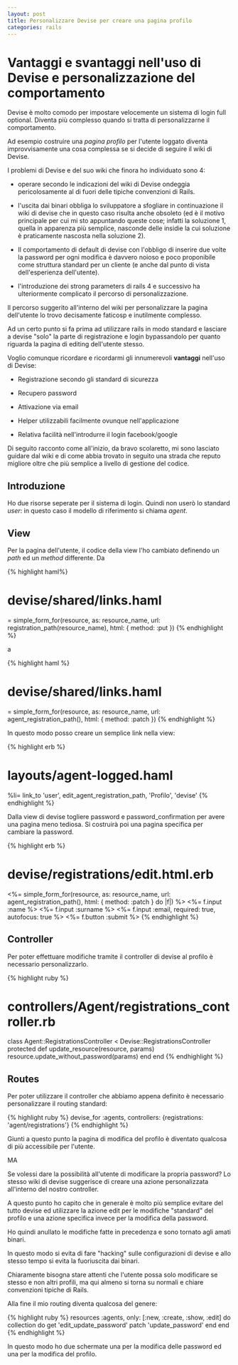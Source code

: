 ```yaml
---
layout: post
title: Personalizzare Devise per creare una pagina profilo
categories: rails
---
```


# Vantaggi e svantaggi nell'uso di Devise e personalizzazione del comportamento

Devise è molto comodo per impostare velocemente un sistema di login full optional.
Diventa più complesso quando si tratta di personalizzarne il comportamento.

Ad esempio costruire una _pagina profilo_ per l'utente loggato diventa improvvisamente una cosa complessa se si decide di seguire il wiki di Devise.

I problemi di Devise e del suo wiki che finora ho individuato sono 4:

- operare secondo le indicazioni del wiki di Devise ondeggia pericolosamente al di fuori delle tipiche convenzioni di Rails.

- l'uscita dai binari obbliga lo sviluppatore a sfogliare in continuazione il wiki di devise che in questo caso risulta anche obsoleto (ed è il motivo principale per cui mi sto appuntando queste cose; infatti la soluzione 1, quella in apparenza più semplice, nasconde delle insidie la cui soluzione è praticamente nascosta nella soluzione 2).

- Il comportamento di default di devise con l'obbligo di inserire due volte la password per ogni modifica è davvero noioso e poco proponibile come struttura standard per un cliente (e anche dal punto di vista dell'esperienza dell'utente).

- l'introduzione dei strong parameters di rails 4 e successivo ha ulteriormente complicato il percorso di personalizzazione.

Il percorso suggerito all'interno del wiki per personalizzare la pagina dell'utente lo trovo decisamente faticosp e inutilmente complesso.

Ad un certo punto si fa prima ad utilizzare rails in modo standard e lasciare a devise "solo" la parte di registrazione e login bypassandolo per quanto riguarda la pagina di editing dell'utente stesso.

Voglio comunque ricordare e ricordarmi gli innumerevoli __vantaggi__ nell'uso di Devise:

- Registrazione secondo gli standard di sicurezza

- Recupero password

- Attivazione via email

- Helper utilizzabili facilmente ovunque nell'applicazione

- Relativa facilità nell'introdurre il login facebook/google

Di seguito racconto come all'inizio, da bravo scolaretto, mi sono lasciato guidare dal wiki e di come abbia trovato in seguito una strada che reputo migliore oltre che più semplice a livello di gestione del codice.

## Introduzione

Ho due risorse seperate per il sistema di login. Quindi non userò lo standard _user_: in questo caso il modello di riferimento si chiama _agent_.

## View

Per la pagina dell'utente, il codice della view l'ho cambiato definendo un _path_ ed un _method_ differente. Da

{% highlight haml%}
# devise/shared/links.haml
= simple_form_for(resource, as: resource_name, url: registration_path(resource_name), html: { method: :put })
{% endhighlight %}

a

{% highlight haml %}
# devise/shared/links.haml
= simple_form_for(resource, as: resource_name, url: agent_registration_path(), html: { method: :patch })
{% endhighlight %}

In questo modo posso creare un semplice link nella view:

{% highlight erb %}
# layouts/agent-logged.haml
%li= link_to 'user', edit_agent_registration_path, 'Profilo', 'devise'
{% endhighlight %}

Dalla view di devise togliere password e password_confirmation per avere una pagina meno tediosa. Si costruirà poi una pagina specifica per cambiare la password.

{% highlight erb %}
# devise/registrations/edit.html.erb
<%= simple_form_for(resource, as: resource_name, url: agent_registration_path(), html: { method: :patch } do |f|) %>
  <%= f.input :name %>
  <%= f.input :surname %>
  <%= f.input :email, required: true, autofocus: true %>
  <%= f.button :submit %>
{% endhighlight %}

## Controller

Per poter effettuare modifiche tramite il controller di devise al profilo è necessario personalizzarlo.

{% highlight ruby %}
# controllers/Agent/registrations_controller.rb
class Agent::RegistrationsController < Devise::RegistrationsController
  protected
  def update_resource(resource, params)
    resource.update_without_password(params)
  end
end
{% endhighlight %}

## Routes

Per poter utilizzare il controller che abbiamo appena definito è necessario personalizzare il routing standard:

{% highlight ruby %}
devise_for :agents, controllers: {registrations: 'agent/registrations'}
{% endhighlight %}

Giunti a questo punto la pagina di modifica del profilo è diventato qualcosa di più accessibile per l'utente.

MA

Se volessi dare la possibilità all'utente di modificare la propria password? Lo stesso wiki di devise suggerisce di creare una azione personalizzata all'interno del nostro controller.

A questo punto ho capito che in generale è molto più semplice evitare del tutto devise ed utilizzare la azione edit per le modifiche "standard" del profilo e una azione specifica invece per la modifica della password.

Ho quindi anullato le modifiche fatte in precedenza e sono tornato agli amati binari.

In questo modo si evita di fare "hacking" sulle configurazioni di devise e allo stesso tempo si evita la fuoriuscita dai binari.

Chiaramente bisogna stare attenti che l'utente possa solo modificare se stesso e non altri profili, ma qui almeno si torna su normali e chiare convenzioni tipiche di Rails.

Alla fine il mio routing diventa qualcosa del genere:

{% highlight ruby %}
resources :agents, only: [:new, :create, :show, :edit] do
  collection do
    get 'edit_update_password'
    patch 'update_password'
  end
end
{% endhighlight %}

In questo modo ho due schermate una per la modifica delle password ed una per la modifica del profilo.
